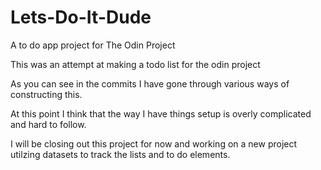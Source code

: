 # Lets-Do-It-Dude

A to do app project for The Odin Project

This was an attempt at making a todo list for the odin project

As you can see in the commits I have gone through various ways of constructing this.

At this point I think that the way I have things setup is overly complicated and hard to follow.

I will be closing out this project for now and working on a new project utilzing datasets to track the lists and to do elements.
